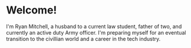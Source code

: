 # Welcome!
I'm Ryan Mitchell, a husband to a current law student, father of two, and currently an active duty Army officer. I'm preparing myself for an eventual transition to the civillian world and a career in the tech industry.
